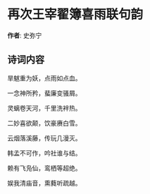 # 再次王宰翟簿喜雨联句韵

**作者**: 史弥宁

## 诗词内容

旱魃重为妖，点雨如点血。

一念神所矜，蜚廉变骚屑。

灵螭卷天河，千里洗袢热。

二妙喜欲颠，饮豪赓白雪。

云烟落溪藤，传玩几漫灭。

韩孟不可作，吟社谁与结。

赖有飞凫仙，鸾栖等超绝。

娱我清庙音，熏蕤听疏越。

